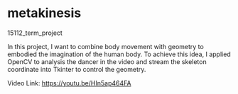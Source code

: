 # metakinesis
15112_term_project

In this project, I want to combine body movement with geometry to embodied the imagination of the human body. To achieve this idea, I applied OpenCV to analysis the dancer in the video and stream the skeleton coordinate into Tkinter to control the geometry.

Video Link: https://youtu.be/HIn5ap464FA
